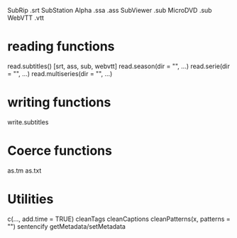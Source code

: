 
SubRip .srt
SubStation Alpha .ssa .ass
SubViewer .sub
MicroDVD .sub
WebVTT .vtt

# reading functions
read.subtitles() [srt, ass, sub, webvtt]
read.season(dir = "", ...)
read.serie(dir = "", ...)
read.multiseries(dir = "", ...)

# writing functions
write.subtitles

# Coerce functions
as.tm
as.txt

# Utilities
c(..., add.time = TRUE)
cleanTags
cleanCaptions
cleanPatterns(x, patterns = "")
sentencify
getMetadata/setMetadata
